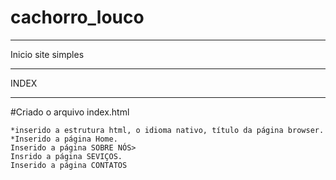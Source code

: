 # cachorro_louco
____________________________
Inicio site simples
____________________________
INDEX
____________________________

#Criado o arquivo index.html



    *inserido a estrutura html, o idioma nativo, título da página browser.
    *Inserido a página Home.
    Inserido a página SOBRE NÓS>
    Insrido a página SEVIÇOS.
    Inserido a página CONTATOS

    
